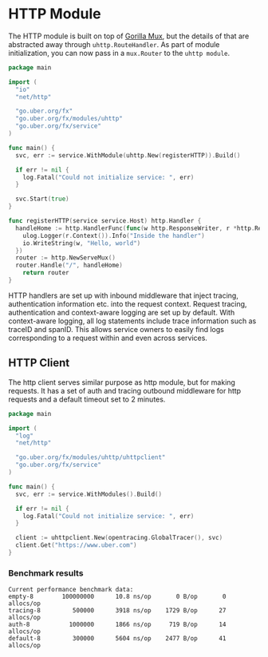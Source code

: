 # HTTP Module

The HTTP module is built on top of [Gorilla Mux](https://github.com/gorilla/mux),
but the details of that are abstracted away through `uhttp.RouteHandler`.
As part of module initialization, you can now pass in a `mux.Router` to the
`uhttp module`.

```go
package main

import (
  "io"
  "net/http"

  "go.uber.org/fx"
  "go.uber.org/fx/modules/uhttp"
  "go.uber.org/fx/service"
)

func main() {
  svc, err := service.WithModule(uhttp.New(registerHTTP)).Build()

  if err != nil {
    log.Fatal("Could not initialize service: ", err)
  }

  svc.Start(true)
}

func registerHTTP(service service.Host) http.Handler {
  handleHome := http.HandlerFunc(func(w http.ResponseWriter, r *http.Request) {
    ulog.Logger(r.Context()).Info("Inside the handler")
    io.WriteString(w, "Hello, world")
  })
  router := http.NewServeMux()
  router.Handle("/", handleHome)
	return router
}
```

HTTP handlers are set up with inbound middleware that inject tracing,
authentication information etc. into the request context. Request tracing,
authentication and context-aware logging are set up by default.
With context-aware logging, all log statements include trace information
such as traceID and spanID. This allows service owners to easily find logs
corresponding to a request within and even across services.

## HTTP Client

The http client serves similar purpose as http module, but for making requests.
It has a set of auth and tracing outbound middleware for http requests and a
default timeout set to 2 minutes.

```go
package main

import (
  "log"
  "net/http"

  "go.uber.org/fx/modules/uhttp/uhttpclient"
  "go.uber.org/fx/service"
)

func main() {
  svc, err := service.WithModules().Build()

  if err != nil {
    log.Fatal("Could not initialize service: ", err)
  }

  client := uhttpclient.New(opentracing.GlobalTracer(), svc)
  client.Get("https://www.uber.com")
}
```

### Benchmark results

```
Current performance benchmark data:
empty-8        100000000      10.8 ns/op       0 B/op       0 allocs/op
tracing-8         500000      3918 ns/op    1729 B/op      27 allocs/op
auth-8           1000000      1866 ns/op     719 B/op      14 allocs/op
default-8         300000      5604 ns/op    2477 B/op      41 allocs/op
```
